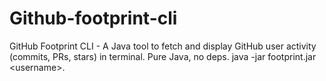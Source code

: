 # Github-footprint-cli
GitHub Footprint CLI - A Java tool to fetch and display GitHub user activity (commits, PRs, stars) in terminal. Pure Java, no deps. java -jar footprint.jar &lt;username>.
